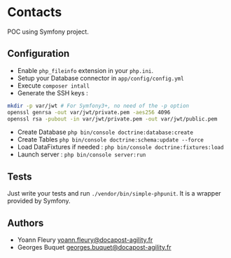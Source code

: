 # Contacts

POC using Symfony project.

## Configuration

* Enable `php_fileinfo` extension in your `php.ini`.
* Setup your Database connector in `app/config/config.yml`
* Execute `composer intall`
* Generate the SSH keys :

```bash
mkdir -p var/jwt # For Symfony3+, no need of the -p option
openssl genrsa -out var/jwt/private.pem -aes256 4096
openssl rsa -pubout -in var/jwt/private.pem -out var/jwt/public.pem
```

* Create Database `php bin/console doctrine:database:create`
* Create Tables `php bin/console doctrine:schema:update --force`
* Load DataFixtures if needed : `php bin/console doctrine:fixtures:load`
* Launch server : `php bin/console server:run`

## Tests

Just write your tests and run `./vendor/bin/simple-phpunit`. It is a wrapper provided
by Symfony.

## Authors

* Yoann Fleury <yoann.fleury@docapost-agility.fr>
* Georges Buquet <georges.buquet@docapost-agility.fr>

